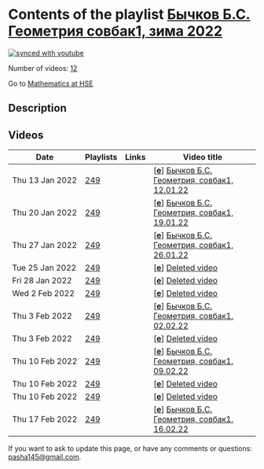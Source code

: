 # Contents of the playlist [Бычков Б.С. Геометрия совбак1, зима 2022](https://www.youtube.com/playlist?list=PLq3E5oubNNoALdOVRjK2OVZY-jzSGkiL0)

[![synced with youtube](https://img.shields.io/github/last-commit/mathphysschool/mathphysschool.github.io/autoupdate1?label=synced%20with%20youtube)](https://github.com/mathphysschool/mathphysschool.github.io/commits/autoupdate1)

Number of videos: [12](#videos)

Go to [Mathematics at HSE](../README.md)

## Description



## Videos

|Date|Playlists|Links|Video title|
|---|---|---|---|
| Thu&nbsp;13&nbsp;Jan&nbsp;2022 | [249](../playlists/249 "Бычков Б.С. Геометрия совбак1, зима 2022") |  | [[**e**](https://studio.youtube.com/video/JxcNFndDup0/edit "Edit")] [Бычков Б.С. Геометрия, совбак1, 12.01.22](https://www.youtube.com/watch?v=JxcNFndDup0&list=PLq3E5oubNNoALdOVRjK2OVZY-jzSGkiL0) |
| Thu&nbsp;20&nbsp;Jan&nbsp;2022 | [249](../playlists/249 "Бычков Б.С. Геометрия совбак1, зима 2022") |  | [[**e**](https://studio.youtube.com/video/USgtsS4P068/edit "Edit")] [Бычков Б.С. Геометрия, совбак1, 19.01.22](https://www.youtube.com/watch?v=USgtsS4P068&list=PLq3E5oubNNoALdOVRjK2OVZY-jzSGkiL0) |
| Thu&nbsp;27&nbsp;Jan&nbsp;2022 | [249](../playlists/249 "Бычков Б.С. Геометрия совбак1, зима 2022") |  | [[**e**](https://studio.youtube.com/video/WyY6ZuYWgWQ/edit "Edit")] [Бычков Б.С. Геометрия, совбак1, 26.01.22](https://www.youtube.com/watch?v=WyY6ZuYWgWQ&list=PLq3E5oubNNoALdOVRjK2OVZY-jzSGkiL0) |
| Tue&nbsp;25&nbsp;Jan&nbsp;2022 | [249](../playlists/249 "Бычков Б.С. Геометрия совбак1, зима 2022") |  | [[**e**](https://studio.youtube.com/video/AXQza5j0a1E/edit "Edit")] [Deleted video](https://www.youtube.com/watch?v=AXQza5j0a1E&list=PLq3E5oubNNoALdOVRjK2OVZY-jzSGkiL0 "This video is unavailable.") |
| Fri&nbsp;28&nbsp;Jan&nbsp;2022 | [249](../playlists/249 "Бычков Б.С. Геометрия совбак1, зима 2022") |  | [[**e**](https://studio.youtube.com/video/aLOTH5-Pwqo/edit "Edit")] [Deleted video](https://www.youtube.com/watch?v=aLOTH5-Pwqo&list=PLq3E5oubNNoALdOVRjK2OVZY-jzSGkiL0 "This video is unavailable.") |
| Wed&nbsp;2&nbsp;Feb&nbsp;2022 | [249](../playlists/249 "Бычков Б.С. Геометрия совбак1, зима 2022") |  | [[**e**](https://studio.youtube.com/video/7xnCFGmEkeo/edit "Edit")] [Deleted video](https://www.youtube.com/watch?v=7xnCFGmEkeo&list=PLq3E5oubNNoALdOVRjK2OVZY-jzSGkiL0 "This video is unavailable.") |
| Thu&nbsp;3&nbsp;Feb&nbsp;2022 | [249](../playlists/249 "Бычков Б.С. Геометрия совбак1, зима 2022") |  | [[**e**](https://studio.youtube.com/video/NV1HWlKB3qk/edit "Edit")] [Бычков Б.С.  Геометрия, совбак1.  02.02.22](https://www.youtube.com/watch?v=NV1HWlKB3qk&list=PLq3E5oubNNoALdOVRjK2OVZY-jzSGkiL0) |
| Thu&nbsp;3&nbsp;Feb&nbsp;2022 | [249](../playlists/249 "Бычков Б.С. Геометрия совбак1, зима 2022") |  | [[**e**](https://studio.youtube.com/video/gIixr5fwhZ4/edit "Edit")] [Deleted video](https://www.youtube.com/watch?v=gIixr5fwhZ4&list=PLq3E5oubNNoALdOVRjK2OVZY-jzSGkiL0 "This video is unavailable.") |
| Thu&nbsp;10&nbsp;Feb&nbsp;2022 | [249](../playlists/249 "Бычков Б.С. Геометрия совбак1, зима 2022") |  | [[**e**](https://studio.youtube.com/video/2LyhRFjuHPI/edit "Edit")] [Бычков Б.С.  Геометрия, совбак1.  09.02.22](https://www.youtube.com/watch?v=2LyhRFjuHPI&list=PLq3E5oubNNoALdOVRjK2OVZY-jzSGkiL0) |
| Thu&nbsp;10&nbsp;Feb&nbsp;2022 | [249](../playlists/249 "Бычков Б.С. Геометрия совбак1, зима 2022") |  | [[**e**](https://studio.youtube.com/video/nV7-pjLGxqU/edit "Edit")] [Deleted video](https://www.youtube.com/watch?v=nV7-pjLGxqU&list=PLq3E5oubNNoALdOVRjK2OVZY-jzSGkiL0 "This video is unavailable.") |
| Thu&nbsp;10&nbsp;Feb&nbsp;2022 | [249](../playlists/249 "Бычков Б.С. Геометрия совбак1, зима 2022") |  | [[**e**](https://studio.youtube.com/video/qJDIYnwo7i0/edit "Edit")] [Deleted video](https://www.youtube.com/watch?v=qJDIYnwo7i0&list=PLq3E5oubNNoALdOVRjK2OVZY-jzSGkiL0 "This video is unavailable.") |
| Thu&nbsp;17&nbsp;Feb&nbsp;2022 | [249](../playlists/249 "Бычков Б.С. Геометрия совбак1, зима 2022") |  | [[**e**](https://studio.youtube.com/video/1afzGcDyEMM/edit "Edit")] [Бычков Б.С.  Геометрия, совбак1.  16.02.22](https://www.youtube.com/watch?v=1afzGcDyEMM&list=PLq3E5oubNNoALdOVRjK2OVZY-jzSGkiL0) |


 If you want to ask to update this page, or have any comments or questions: <pasha145@gmail.com>.